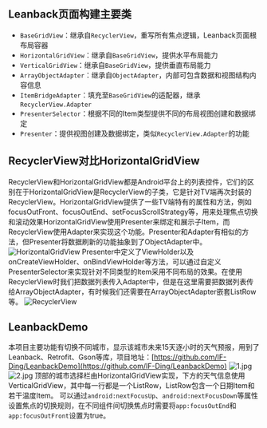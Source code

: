 ## Leanback页面构建主要类
- `BaseGridView`：继承自`RecyclerView`，重写所有焦点逻辑，Leanback页面根布局容器
- `HorizontalGridView`：继承自`BaseGridView`，提供水平布局能力
- `VerticalGridView`：继承自`BaseGridView`，提供垂直布局能力
- `ArrayObjectAdapter`：继承自`ObjectAdapter`，内部可包含数据和视图结构内容信息
- `ItemBridgeAdapter`：填充至`BaseGridView`的适配器，继承`RecyclerView.Adapter`
- `PresenterSelector`：根据不同的Item类型提供不同的布局视图创建和数据绑定
- `Presenter`：提供视图创建及数据绑定，类似`RecyclerView.Adapter`的功能
## RecyclerView对比HorizontalGridView
RecyclerView和HorizontalGridView都是Android平台上的列表控件，它们的区别在于HorizontalGridView是RecyclerView的子类，它是针对TV端再次封装的RecyclerView。HorizontalGridView提供了一些TV端特有的属性和方法，例如focusOutFront、focusOutEnd、setFocusScrollStrategy等，用来处理焦点切换和滚动效果HorizontalGridView使用Presenter来绑定和展示子Item，而RecyclerView使用Adapter来实现这个功能。Presenter和Adapter有相似的方法，但Presenter将数据刷新的功能抽象到了ObjectAdapter中。
![HorizontalGridView](https://cdn.nlark.com/yuque/0/2023/svg/28049321/1696583217004-7788b25a-384c-4706-8c70-12e5389e234a.svg#clientId=u8d67f31d-b7c0-4&from=ui&id=u408b5d02&originHeight=451&originWidth=331&originalType=binary&ratio=2&rotation=0&showTitle=true&size=4264&status=done&style=none&taskId=u56d9b52b-53c8-4b24-b121-251175a4045&title=HorizontalGridView "HorizontalGridView")
Presenter中定义了ViewHolder以及onCreateViewHolder、onBindViewHolder等方法，可以通过自定义PresenterSelector来实现针对不同类型的Item采用不同布局的效果。在使用RecyclerView时我们把数据列表传入Adapter中，但是在这里需要把数据列表传给ArrayObjectAdapter，有时候我们还需要在ArrayObjectAdapter嵌套ListRow等。
![RecyclerView](https://cdn.nlark.com/yuque/0/2023/svg/28049321/1696583216970-a4125f29-3712-4f3b-915f-2df084bee826.svg#clientId=u8d67f31d-b7c0-4&from=ui&id=u244dac82&originHeight=211&originWidth=331&originalType=binary&ratio=2&rotation=0&showTitle=true&size=2986&status=done&style=none&taskId=u2d986d55-34b7-456a-937c-b5231b9547b&title=RecyclerView "RecyclerView")
## LeanbackDemo
本项目主要功能有切换不同城市，显示该城市未来15天逐小时的天气预报，用到了Leanback、Retrofit、Gson等库，项目地址：[https://github.com/IF-Ding/LeanbackDemo](https://github.com/IF-Ding/LeanbackDemo)
![1.jpg](https://cdn.nlark.com/yuque/0/2023/jpeg/28049321/1696598931563-79a45d64-465b-4ee0-9433-bb428bf23d6b.jpeg#averageHue=%23a8a8a8&clientId=u8d67f31d-b7c0-4&from=ui&id=ua2f92221&originHeight=1906&originWidth=3000&originalType=binary&ratio=2&rotation=0&showTitle=false&size=158319&status=done&style=none&taskId=u7d6f9ea3-326e-4f6c-a3ce-1ee920981db&title=)![2.jpg](https://cdn.nlark.com/yuque/0/2023/jpeg/28049321/1696598931597-8d601d6a-76a1-41da-97c8-f59fdc30e5d2.jpeg#averageHue=%23ababab&clientId=u8d67f31d-b7c0-4&from=ui&id=u4f3a6932&originHeight=1906&originWidth=3000&originalType=binary&ratio=2&rotation=0&showTitle=false&size=159696&status=done&style=none&taskId=u1a07a5f8-ea1a-496b-8744-c84ccc21410&title=)
顶部的城市选择栏由HorizontalGridView实现，下方的天气信息使用VerticalGridView，其中每一行都是一个ListRow，ListRow包含一个日期Item和若干温度Item。
可以通过`android:nextFocusUp`、`android:nextFocusDown`等属性设置焦点的切换规则，在不同组件间切换焦点时需要将`app:focusOutEnd`和`app:focusOutFront`设置为true。
